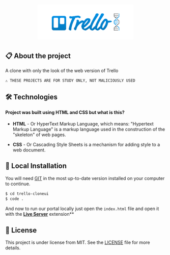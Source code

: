 <h1 align="center">
    <img src="./images/icon-repo-trello.png" alt="Trello Clone Interface by Jhony Walker" width="300px" />
</h1>

## :clipboard: About the project

A clone with only the look of the web version of Trello

```text
⚠ THESE PROJECTS ARE FOR STUDY ONLY, NOT MALICIOUSLY USED
```

## 🛠 Technologies

#### Project was built using **HTML** and **CSS** but what is this?

- **HTML** - Or HyperText Markup Language, which means: "Hypertext Markup Language" is a markup language used in the construction of the "skeleton" of web pages.

- **CSS** - Or Cascading Style Sheets is a mechanism for adding style to a web document.


## 🔨 Local Installation

You will need [GIT](https://git-scm.com/) in the most up-to-date version installed on your computer to continue.

```bash
$ cd trello-cloneui
$ code .
```

And now to run our portal locally just open the `index.html` file and open it with the **[Live Server](https://marketplace.visualstudio.com/items?itemName=ritwickdey.LiveServer)** extension**

## 📖 License

This project is under license from MIT. See the [LICENSE](LICENSE.md) file for more details.
